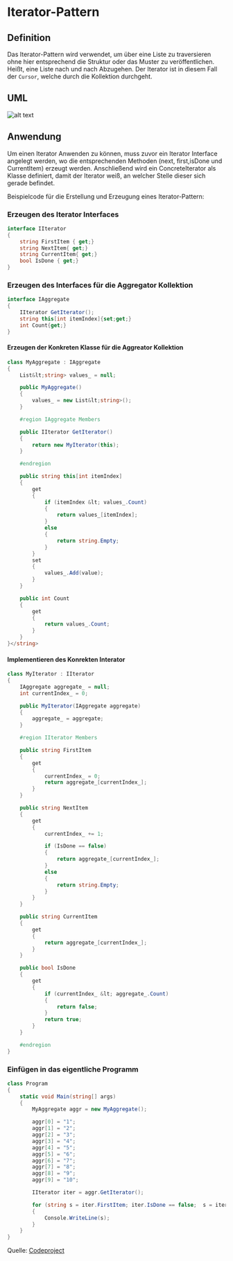 # Iterator-Pattern

## Definition

Das Iterator-Pattern wird verwendet, um über eine Liste zu traversieren ohne hier entsprechend die Struktur oder das Muster zu
veröffentlichen. Heißt, eine Liste nach und nach Abzugehen. Der Iterator ist in diesem Fall der `Cursor`, welche durch die Kollektion
durchgeht.

## UML

![alt text](https://github.com/Marcellii/designpatterns/blob/master/iterator_uml.png)

## Anwendung

Um einen Iterator Anwenden zu können, muss zuvor ein Iterator Interface angelegt werden, wo die entsprechenden Methoden (next, 
first,isDone und CurrentItem) erzeugt werden. Anschließend wird ein ConcreteIterator als Klasse definiert, damit der Iterator weiß, an 
welcher Stelle dieser sich gerade befindet.

Beispielcode für die Erstellung und Erzeugung eines Iterator-Pattern:

### Erzeugen des Iterator Interfaces

```csharp
interface IIterator
{
    string FirstItem { get;}
    string NextItem{ get;}
    string CurrentItem{ get;}
    bool IsDone { get;}
}
```

### Erzeugen des Interfaces für die Aggregator Kollektion

```csharp
interface IAggregate
{
    IIterator GetIterator();
    string this[int itemIndex]{set;get;}
    int Count{get;}
}
```

#### Erzeugen der Konkreten Klasse für die Aggreator Kollektion

```csharp
class MyAggregate : IAggregate
{
    List&lt;string> values_ = null;

    public MyAggregate()
    {
        values_ = new List&lt;string>();
    }

    #region IAggregate Members

    public IIterator GetIterator()
    {
        return new MyIterator(this);
    }

    #endregion

    public string this[int itemIndex]
    {
        get
        {
            if (itemIndex &lt; values_.Count)
            {
                return values_[itemIndex];
            }
            else
            {
                return string.Empty;
            }
        }
        set
        {                
            values_.Add(value);                                
        }
    }

    public int Count
    {
        get
        {
            return values_.Count;
        }
    }
}</string>
```

#### Implementieren des Konrekten Interator

```csharp
class MyIterator : IIterator
{
    IAggregate aggregate_ = null;
    int currentIndex_ = 0;

    public MyIterator(IAggregate aggregate)
    {
        aggregate_ = aggregate;
    }

    #region IIterator Members

    public string FirstItem
    {
        get
        {
            currentIndex_ = 0;
            return aggregate_[currentIndex_];
        }
    }

    public string NextItem
    {
        get
        {
            currentIndex_ += 1;

            if (IsDone == false)
            {
                return aggregate_[currentIndex_];
            }
            else
            {
                return string.Empty;
            }
        }
    }

    public string CurrentItem
    {
        get
        {
            return aggregate_[currentIndex_];
        }
    }

    public bool IsDone
    {
        get
        {
            if (currentIndex_ &lt; aggregate_.Count)
            {
                return false;
            }
            return true;
        }
    }

    #endregion
}
```

### Einfügen in das eigentliche Programm

```csharp
class Program
{
    static void Main(string[] args)
    {
        MyAggregate aggr = new MyAggregate();

        aggr[0] = "1";
        aggr[1] = "2";
        aggr[2] = "3";
        aggr[3] = "4";
        aggr[4] = "5";
        aggr[5] = "6";
        aggr[6] = "7";
        aggr[7] = "8";
        aggr[8] = "9";
        aggr[9] = "10";

        IIterator iter = aggr.GetIterator();

        for (string s = iter.FirstItem; iter.IsDone == false;  s = iter.NextItem )
        {
            Console.WriteLine(s);
        }
    }
}
```

Quelle: [Codeproject](https://www.codeproject.com/Articles/362986/Understanding-and-Implementing-the-Iterator-Patter)
